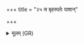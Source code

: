 +++
title = "२५ स बृहस्पतेः पाशान्"

+++
<details><summary>मूलम् (GR)</summary>

(…) । +++(see 1abcd)+++  
स बृहस्पतेः पाशान् (…) ॥ +++(see 1(e)fg)+++
</details>